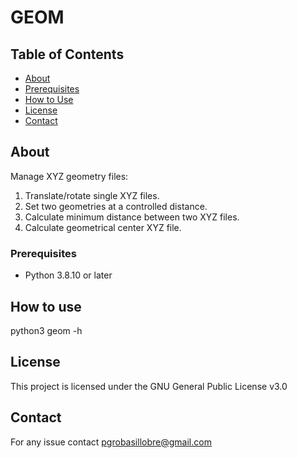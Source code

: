 # GEOM

## Table of Contents

- [About](#about)
- [Prerequisites](#prerequisites)
- [How to Use](#howtouse)
- [License](#license)
- [Contact](#contact)

## About

Manage XYZ geometry files:

   1. Translate/rotate single XYZ files.
   2. Set two geometries at a controlled distance.
   3. Calculate minimum distance between two XYZ files.
   4. Calculate geometrical center XYZ file.


### Prerequisites

   - Python 3.8.10 or later


## How to use

   python3 geom -h


## License 

   This project is licensed under the GNU General Public License v3.0


## Contact

   For any issue contact pgrobasillobre@gmail.com
   

